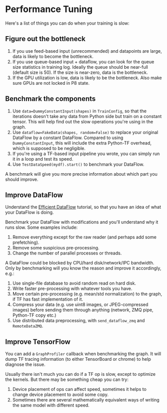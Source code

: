 
# Performance Tuning

Here's a list of things you can do when your training is slow:

## Figure out the bottleneck

1. If you use feed-based input (unrecommended) and datapoints are large, data is likely to become the
	 bottleneck.
2. If you use queue-based input + dataflow, you can look for the queue size statistics in
	 training log. Ideally the queue should be near-full (default size is 50).
 	 If the size is near-zero, data is the bottleneck.
3. If the GPU utilization is low, data is likely to be the bottleneck. Also make sure GPUs are not locked in P8 state.

## Benchmark the components
1. Use `data=DummyConstantInput(shapes)` in `TrainConfig`,
	so that the iterations doesn't take any data from Python side but train on a constant tensor.
	This will help find out the slow operations you're using in the graph.
2. Use `dataflow=FakeData(shapes, random=False)` to replace your original DataFlow by a constant DataFlow.
	Compared to using `DummyConstantInput`, this will include the extra Python-TF overhead, which is supposed to be negligible.
3. If you're using a TF-based input pipeline you wrote, you can simply run it in a loop and test its speed.
4. Use `TestDataSpeed(mydf).start()` to benchmark your DataFlow.

A benchmark will give you more precise information about which part you should improve.

## Improve DataFlow

Understand the [Efficient DataFlow](efficient-dataflow.html) tutorial,
so that you have an idea of what your DataFlow is doing.

Benchmark your DataFlow with modifications and you'll understand why it runs slow. Some examples
include:

1. Remove everything except for the raw reader (and perhaps add some prefetching).
2. Remove some suspicious pre-processing.
3. Change the number of parallel processes or threads.

A DataFlow could be blocked by CPU/hard disk/network/IPC bandwidth. Only by benchmarking will you
know the reason and improve it accordingly, e.g.:

1. Use single-file database to avoid random read on hard disk.
2. Write faster pre-processing with whatever tools you have.
3. Move certain pre-processing (e.g. mean/std normalization) to the graph, if TF has fast implementation of it.
4. Compress your data (e.g. use uint8 images, or JPEG-compressed images) before sending them through
	 anything (network, ZMQ pipe, Python-TF copy etc.)
5. Use distributed data preprocessing, with `send_dataflow_zmq` and `RemoteDataZMQ`.

## Improve TensorFlow

You can add a `GraphProfiler` callback when benchmarking the graph. It will
dump TF tracing information (to either TensorBoard or chrome) to help diagnose the issue.

Usually there isn't much you can do if a TF op is slow, except to optimize the kernels.
But there may be something cheap you can try:
1. Device placement of ops can affect speed,
	 sometimes it helps to change device placement to avoid some copy.
2. Sometimes there are several mathematically equivalent ways of writing the same model
	 with different speed.
